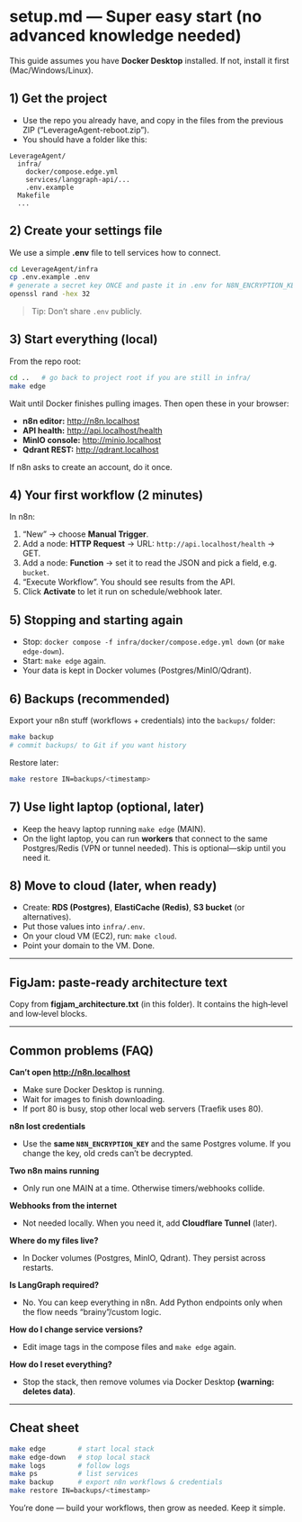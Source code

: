 # setup.md — Super easy start (no advanced knowledge needed)

This guide assumes you have **Docker Desktop** installed. If not, install it first (Mac/Windows/Linux).

## 1) Get the project
- Use the repo you already have, and copy in the files from the previous ZIP (“LeverageAgent-reboot.zip”).  
- You should have a folder like this:
```
LeverageAgent/
  infra/
    docker/compose.edge.yml
    services/langgraph-api/...
    .env.example
  Makefile
  ...
```

## 2) Create your settings file
We use a simple **.env** file to tell services how to connect.

```bash
cd LeverageAgent/infra
cp .env.example .env
# generate a secret key ONCE and paste it in .env for N8N_ENCRYPTION_KEY
openssl rand -hex 32
```

> Tip: Don’t share `.env` publicly.

## 3) Start everything (local)
From the repo root:
```bash
cd ..   # go back to project root if you are still in infra/
make edge
```
Wait until Docker finishes pulling images. Then open these in your browser:
- **n8n editor:** http://n8n.localhost  
- **API health:** http://api.localhost/health  
- **MinIO console:** http://minio.localhost  
- **Qdrant REST:** http://qdrant.localhost

If n8n asks to create an account, do it once.

## 4) Your first workflow (2 minutes)
In n8n:
1. “New” → choose **Manual Trigger**.
2. Add a node: **HTTP Request** → URL: `http://api.localhost/health` → GET.
3. Add a node: **Function** → set it to read the JSON and pick a field, e.g. `bucket`.
4. “Execute Workflow”. You should see results from the API.
5. Click **Activate** to let it run on schedule/webhook later.

## 5) Stopping and starting again
- Stop: `docker compose -f infra/docker/compose.edge.yml down` (or `make edge-down`).
- Start: `make edge` again.
- Your data is kept in Docker volumes (Postgres/MinIO/Qdrant).

## 6) Backups (recommended)
Export your n8n stuff (workflows + credentials) into the `backups/` folder:
```bash
make backup
# commit backups/ to Git if you want history
```
Restore later:
```bash
make restore IN=backups/<timestamp>
```

## 7) Use light laptop (optional, later)
- Keep the heavy laptop running `make edge` (MAIN).
- On the light laptop, you can run **workers** that connect to the same Postgres/Redis (VPN or tunnel needed). This is optional—skip until you need it.

## 8) Move to cloud (later, when ready)
- Create: **RDS (Postgres)**, **ElastiCache (Redis)**, **S3 bucket** (or alternatives).  
- Put those values into `infra/.env`.  
- On your cloud VM (EC2), run: `make cloud`.  
- Point your domain to the VM. Done.

---

## FigJam: paste‑ready architecture text
Copy from **figjam_architecture.txt** (in this folder). It contains the high‑level and low‑level blocks.

---

## Common problems (FAQ)
**Can’t open http://n8n.localhost**  
- Make sure Docker Desktop is running.  
- Wait for images to finish downloading.  
- If port 80 is busy, stop other local web servers (Traefik uses 80).

**n8n lost credentials**  
- Use the **same `N8N_ENCRYPTION_KEY`** and the same Postgres volume. If you change the key, old creds can’t be decrypted.

**Two n8n mains running**  
- Only run one MAIN at a time. Otherwise timers/webhooks collide.

**Webhooks from the internet**  
- Not needed locally. When you need it, add **Cloudflare Tunnel** (later).

**Where do my files live?**  
- In Docker volumes (Postgres, MinIO, Qdrant). They persist across restarts.

**Is LangGraph required?**  
- No. You can keep everything in n8n. Add Python endpoints only when the flow needs “brainy”/custom logic.

**How do I change service versions?**  
- Edit image tags in the compose files and `make edge` again.

**How do I reset everything?**  
- Stop the stack, then remove volumes via Docker Desktop **(warning: deletes data)**.

---

## Cheat sheet
```bash
make edge        # start local stack
make edge-down   # stop local stack
make logs        # follow logs
make ps          # list services
make backup      # export n8n workflows & credentials
make restore IN=backups/<timestamp>
```

You’re done — build your workflows, then grow as needed. Keep it simple.
